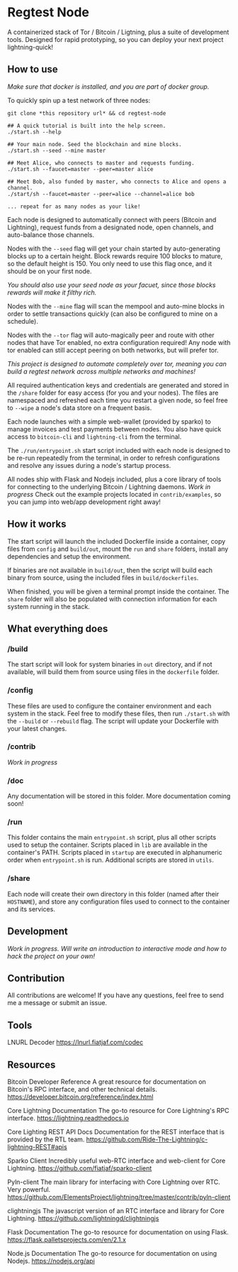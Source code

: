 # Regtest Node

A containerized stack of Tor / Bitcoin / Ligtning, plus a suite of development tools. Designed for rapid prototyping, so you can deploy your next project lightning-quick!

## How to use

*Make sure that docker is installed, and you are part of docker group.*

To quickly spin up a test network of three nodes:

```
git clone *this repository url* && cd regtest-node

## A quick tutorial is built into the help screen.
./start.sh --help

## Your main node. Seed the blockchain and mine blocks.
./start.sh --seed --mine master

## Meet Alice, who connects to master and requests funding.
./start.sh --faucet=master --peer=master alice

## Meet Bob, also funded by master, who connects to Alice and opens a channel.
./start/sh --faucet=master --peer=alice --channel=alice bob

... repeat for as many nodes as your like!
```
Each node is designed to automatically connect with peers (Bitcoin and Lightning), request funds from a designated node, open channels, and auto-balance those channels.

Nodes with the `--seed` flag will get your chain started by auto-generating blocks up to a certain height. Block rewards require 100 blocks to mature, so the default height is 150. You only need to use this flag once, and it should be on your first node. 

*You should also use your seed node as your facuet, since those blocks rewards will make it filthy rich.*

Nodes with the `--mine` flag will scan the mempool and auto-mine blocks in order to settle transactions quickly (can also be configured to mine on a schedule).

Nodes with the `--tor` flag will auto-magically peer and route with other nodes that have Tor enabled, no extra configuration required! Any node with tor enabled can still accept peering on both networks, but will prefer tor.

*This project is designed to automate completely over tor, meaning you can build a regtest network across multiple networks and machines!*

All required authentication keys and credentials are generated and stored in the `/share` folder for easy access (for you and your nodes). The files are namespaced and refreshed each time you restart a given node, so feel free to `--wipe` a node's data store on a frequent basis.

Each node launches with a simple web-wallet (provided by sparko) to manage invoices and test payments between nodes. You also have quick access to `bitcoin-cli` and `lightning-cli` from the terminal.

The `./run/entrypoint.sh` start script included with each node is designed to be re-run repeatedly from the terminal, in order to refresh configurations and resolve any issues during a node's startup process.

All nodes ship with Flask and Nodejs included, plus a core library of tools for connecting to the underlying Bitcoin / Lightning daemons. *Work in progress* Check out the example projects located in `contrib/examples`, so you can jump into web/app development right away!

## How it works

The start script will launch the included Dockerfile inside a container, copy files from `config` and `build/out`, mount the `run` and `share` folders, install any dependencies and setup the environment.

If binaries are not available in `build/out`, then the script will build each binary from source, using the included files in `build/dockerfiles`.

When finished, you will be given a terminal prompt inside the container. The `share` folder will also be populated with connection information for each system running in the stack.

## What everything does

### /build

The start script will look for system binaries in `out` directory, and if not available, will build them from source using files in the `dockerfile` folder.

### /config

These files are used to configure the container environment and each system in the stack. Feel free to modify these files, then run `./start.sh` with the `--build` or `--rebuild` flag. The script will update your Dockerfile with your latest changes.

### /contrib

*Work in progress*

### /doc

Any documentation will be stored in this folder. More documentation coming soon!

### /run

This folder contains the main `entrypoint.sh` script, plus all other scripts used to setup the container. Scripts placed in `lib` are available in the container's PATH. Scripts placed in `startup` are executed in alphanumeric order when `entrypoint.sh` is run. Additional scripts are stored in `utils`.

### /share

Each node will create their own directory in this folder (named after their `HOSTNAME`), and store any configuration files used to connect to the container and its services.

## Development

*Work in progress. Will write an introduction to interactive mode and how to hack the project on your own!*

## Contribution

All contributions are welcome! If you have any questions, feel free to send me a message or submit an issue.

## Tools

LNURL Decoder
https://lnurl.fiatjaf.com/codec

## Resources

Bitcoin Developer Reference
A great resource for documentation on Bitcoin's RPC interface, and other technical details.
https://developer.bitcoin.org/reference/index.html

Core Lightning Documentation
The go-to resource for Core Lightning's RPC interface.
https://lightning.readthedocs.io

Core Lighting REST API Docs
Documentation for the REST interface that is provided by the RTL team.
https://github.com/Ride-The-Lightning/c-lightning-REST#apis

Sparko Client
Incredibly useful web-RTC interface and web-client for Core Lightning.
https://github.com/fiatjaf/sparko-client

Pyln-client
The main library for interfacing with Core Lightning over RTC. Very powerful.
https://github.com/ElementsProject/lightning/tree/master/contrib/pyln-client

clightningjs
The javascript version of an RTC interface and library for Core Lightning.
https://github.com/lightningd/clightningjs

Flask Documentation
The go-to resource for documentation on using Flask.
https://flask.palletsprojects.com/en/2.1.x

Node.js Documentation
The go-to resource for documentation on using Nodejs.
https://nodejs.org/api
